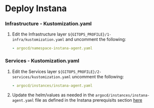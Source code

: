 # Deploy Instana

### Infrastructure - Kustomization.yaml
1. Edit the Infrastructure layer `${GITOPS_PROFILE}/1-infra/kustomization.yaml` and uncomment the following:
    ```yaml
    - argocd/namespace-instana-agent.yaml
    ```
### Services - Kustomization.yaml    
1. Edit the Services layer `${GITOPS_PROFILE}/2-services/kustomization.yaml` uncomment the following:
    ```yaml
    - argocd/instances/instana-agent.yaml
    ```
1. Update the helm/values as needed in the `argocd/instances/instana-agent.yaml` file as defined in the Instana prerequisits section [here](https://github.com/cloud-native-toolkit/multi-tenancy-gitops-services#instana)
